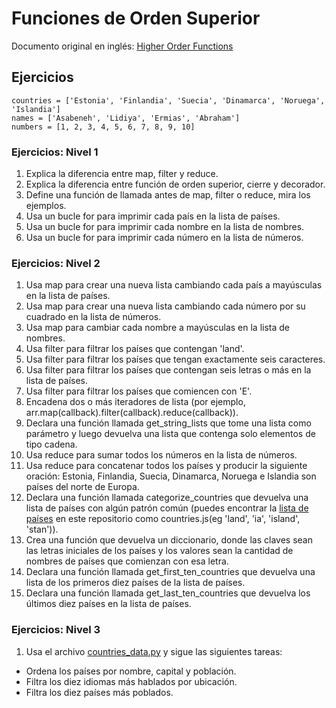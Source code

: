 # Funciones de Orden Superior

Documento original en inglés: [Higher Order Functions](https://github.com/Asabeneh/30-Days-Of-Python/blob/master/14_Day_Higher_order_functions/14_higher_order_functions.md)

## Ejercicios

```
countries = ['Estonia', 'Finlandia', 'Suecia', 'Dinamarca', 'Noruega', 'Islandia']
names = ['Asabeneh', 'Lidiya', 'Ermias', 'Abraham']
numbers = [1, 2, 3, 4, 5, 6, 7, 8, 9, 10]
```

### Ejercicios: Nivel 1

1. Explica la diferencia entre map, filter y reduce.
2. Explica la diferencia entre función de orden superior, cierre y decorador.
3. Define una función de llamada antes de map, filter o reduce, mira los ejemplos.
4. Usa un bucle for para imprimir cada país en la lista de países.
5. Usa un bucle for para imprimir cada nombre en la lista de nombres.
6. Usa un bucle for para imprimir cada número en la lista de números.

### Ejercicios: Nivel 2

1. Usa map para crear una nueva lista cambiando cada país a mayúsculas en la lista de países.
2. Usa map para crear una nueva lista cambiando cada número por su cuadrado en la lista de números.
3. Usa map para cambiar cada nombre a mayúsculas en la lista de nombres.
4. Usa filter para filtrar los países que contengan 'land'.
5. Usa filter para filtrar los países que tengan exactamente seis caracteres.
6. Usa filter para filtrar los países que contengan seis letras o más en la lista de países.
7. Usa filter para filtrar los países que comiencen con 'E'.
8. Encadena dos o más iteradores de lista (por ejemplo, arr.map(callback).filter(callback).reduce(callback)).
9. Declara una función llamada get_string_lists que tome una lista como parámetro y luego devuelva una lista que contenga solo elementos de tipo cadena.
10. Usa reduce para sumar todos los números en la lista de números.
11. Usa reduce para concatenar todos los países y producir la siguiente oración: Estonia, Finlandia, Suecia, Dinamarca, Noruega e Islandia son países del norte de Europa.
12. Declara una función llamada categorize_countries que devuelva una lista de países con algún patrón común (puedes encontrar la [lista de países](https://github.com/Asabeneh/30-Days-Of-Python/blob/master/data/countries.py) en este repositorio como countries.js(eg 'land', 'ia', 'island', 'stan')).
13. Crea una función que devuelva un diccionario, donde las claves sean las letras iniciales de los países y los valores sean la cantidad de nombres de países que comienzan con esa letra.
14. Declara una función llamada get_first_ten_countries que devuelva una lista de los primeros diez países de la lista de países.
15. Declara una función llamada get_last_ten_countries que devuelva los últimos diez países en la lista de países.

### Ejercicios: Nivel 3

1. Usa el archivo [countries_data.py](https://github.com/Asabeneh/30-Days-Of-Python/blob/master/data/countries-data.py) y sigue las siguientes tareas:
- Ordena los países por nombre, capital y población.
- Filtra los diez idiomas más hablados por ubicación.
- Filtra los diez países más poblados.
